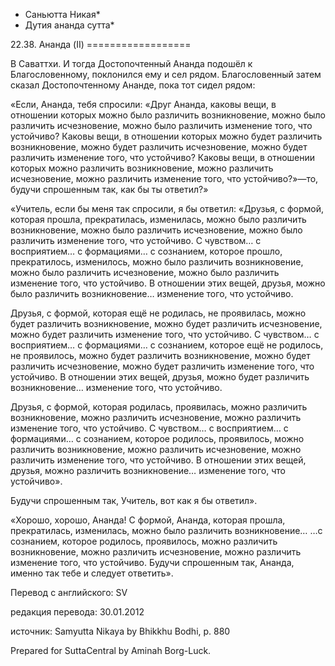 * Саньютта Никая*
* Дутия ананда сутта*

22\.38\. Ананда \(II\)
\=\=\=\=\=\=\=\=\=\=\=\=\=\=\=\=\=\=

В Саваттхи\. И тогда Достопочтенный Ананда подошёл к Благословенному, поклонился ему и сел рядом\. Благословенный затем сказал Достопочтенному Ананде, пока тот сидел рядом:

«Если, Ананда, тебя спросили: «Друг Ананда, каковы вещи, в отношении которых можно было различить возникновение, можно было различить исчезновение, можно было различить изменение того, что устойчиво? Каковы вещи, в отношении которых можно будет различить возникновение, можно будет различить исчезновение, можно будет различить изменение того, что устойчиво? Каковы вещи, в отношении которых можно различить возникновение, можно различить исчезновение, можно различить изменение того, что устойчиво?»—то, будучи спрошенным так, как бы ты ответил?»

«Учитель, если бы меня так спросили, я бы ответил: «Друзья, с формой, которая прошла, прекратилась, изменилась, можно было различить возникновение, можно было различить исчезновение, можно было различить изменение того, что устойчиво\. С чувством… с восприятием… с формациями… с сознанием, которое прошло, прекратилось, изменилось, можно было различить возникновение, можно было различить исчезновение, можно было различить изменение того, что устойчиво\. В отношении этих вещей, друзья, можно было различить возникновение… изменение того, что устойчиво\.

Друзья, с формой, которая ещё не родилась, не проявилась, можно будет различить возникновение, можно будет различить исчезновение, можно будет различить изменение того, что устойчиво\. С чувством… с восприятием… с формациями… с сознанием, которое ещё не родилось, не проявилось, можно будет различить возникновение, можно будет различить исчезновение, можно будет различить изменение того, что устойчиво\. В отношении этих вещей, друзья, можно будет различить возникновение… изменение того, что устойчиво\.

Друзья, с формой, которая родилась, проявилась, можно различить возникновение, можно различить исчезновение, можно различить изменение того, что устойчиво\. С чувством… с восприятием… с формациями… с сознанием, которое родилось, проявилось, можно различить возникновение, можно различить исчезновение, можно различить изменение того, что устойчиво\. В отношении этих вещей, друзья, можно различить возникновение… изменение того, что устойчиво»\.

Будучи спрошенным так, Учитель, вот как я бы ответил»\.

«Хорошо, хорошо, Ананда\! С формой, Ананда, которая прошла, прекратилась, изменилась, можно было различить возникновение… …с сознанием, которое родилось, проявилось, можно различить возникновение, можно различить исчезновение, можно различить изменение того, что устойчиво\. Будучи спрошенным так, Ананда, именно так тебе и следует ответить»\.

Перевод с английского: SV

редакция перевода: 30\.01\.2012

источник: Samyutta Nikaya by Bhikkhu Bodhi, p\. 880

Prepared for SuttaCentral by Aminah Borg\-Luck\.
